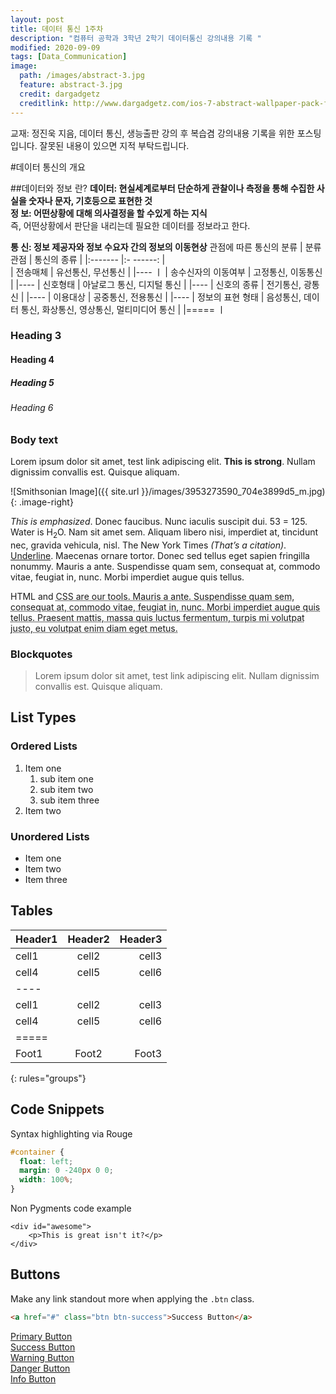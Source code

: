 ```yaml
---
layout: post
title: 데이터 통신 1주차 
description: "컴퓨터 공학과 3학년 2학기 데이터통신 강의내용 기록 "
modified: 2020-09-09
tags: [Data_Communication]
image:
  path: /images/abstract-3.jpg
  feature: abstract-3.jpg
  credit: dargadgetz
  creditlink: http://www.dargadgetz.com/ios-7-abstract-wallpaper-pack-for-iphone-5-and-ipod-touch-retina/
---
```


교재: 정진욱 지음, 데이터 통신, 생능출판
강의 후 복습겸 강의내용 기록을 위한 포스팅입니다. 잘못된 내용이 있으면 지적 부탁드립니다. 

#데이터 통신의 개요

##데이터와 정보 란?
**데이터: 현실세계로부터 단순하게 관찰이나 측정을 통해 수집한 사실을 숫자나 문자, 기호등으로  표현한 것**   
**정  보: 어떤상황에 대해 의사결정을 할 수있게 하는 지식**  
즉, 어떤상황에서 판단을 내리는데 필요한 데이터를 정보라고 한다. 

**통  신: 정보 제공자와  정보 수요자 간의 정보의 이동현상**
관점에 따른 통신의 분류
    |        분류관점      |   통신의 종류                                          |
    |:-------             |:-      ------:                                        |     
    |  전송매체            | 유선통신, 무선통신                                     |
    |----                                                                         ㅣ
    |  송수신자의 이동여부  | 고정통신, 이동통신                                     |
    |----
    | 신호형태             | 아날로그 통신, 디지털 통신                              |
    |----
    | 신호의 종류          | 전기통신, 광통신                                        | 
    |----
    | 이용대상             | 공중통신, 전용통신                                      | 
    |----
    | 정보의 표현 형태      | 음성통신, 데이터 통신, 화상통신, 영상통신, 멀티미디어 통신 | 
    |=====                                                                         ㅣ
### Heading 3

#### Heading 4

##### Heading 5

###### Heading 6

### Body text

Lorem ipsum dolor sit amet, test link adipiscing elit. **This is strong**. Nullam dignissim convallis est. Quisque aliquam.

![Smithsonian Image]({{ site.url }}/images/3953273590_704e3899d5_m.jpg)
{: .image-right}

*This is emphasized*. Donec faucibus. Nunc iaculis suscipit dui. 53 = 125. Water is H<sub>2</sub>O. Nam sit amet sem. Aliquam libero nisi, imperdiet at, tincidunt nec, gravida vehicula, nisl. The New York Times <cite>(That’s a citation)</cite>. <u>Underline</u>. Maecenas ornare tortor. Donec sed tellus eget sapien fringilla nonummy. Mauris a ante. Suspendisse quam sem, consequat at, commodo vitae, feugiat in, nunc. Morbi imperdiet augue quis tellus.

HTML and <abbr title="cascading stylesheets">CSS<abbr> are our tools. Mauris a ante. Suspendisse quam sem, consequat at, commodo vitae, feugiat in, nunc. Morbi imperdiet augue quis tellus. Praesent mattis, massa quis luctus fermentum, turpis mi volutpat justo, eu volutpat enim diam eget metus.

### Blockquotes

> Lorem ipsum dolor sit amet, test link adipiscing elit. Nullam dignissim convallis est. Quisque aliquam.

## List Types

### Ordered Lists

1. Item one
   1. sub item one
   2. sub item two
   3. sub item three
2. Item two

### Unordered Lists

* Item one
* Item two
* Item three

## Tables

| Header1 | Header2 | Header3 |
|:--------|:-------:|--------:|
| cell1   | cell2   | cell3   |
| cell4   | cell5   | cell6   |
|----
| cell1   | cell2   | cell3   |
| cell4   | cell5   | cell6   |
|=====
| Foot1   | Foot2   | Foot3
{: rules="groups"}

## Code Snippets

Syntax highlighting via Rouge

```css
#container {
  float: left;
  margin: 0 -240px 0 0;
  width: 100%;
}
```

Non Pygments code example

    <div id="awesome">
        <p>This is great isn't it?</p>
    </div>

## Buttons

Make any link standout more when applying the `.btn` class.

```html
<a href="#" class="btn btn-success">Success Button</a>
```

<div markdown="0"><a href="#" class="btn">Primary Button</a></div>
<div markdown="0"><a href="#" class="btn btn-success">Success Button</a></div>
<div markdown="0"><a href="#" class="btn btn-warning">Warning Button</a></div>
<div markdown="0"><a href="#" class="btn btn-danger">Danger Button</a></div>
<div markdown="0"><a href="#" class="btn btn-info">Info Button</a></div>
